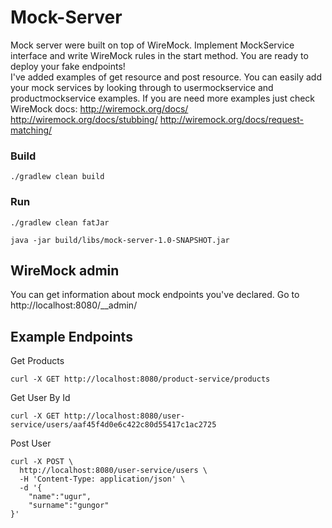 # Mock-Server

Mock server were built on top of WireMock. 
Implement MockService interface and write WireMock rules in the start method. 
You are ready to deploy your fake endpoints!  
I've added examples of get resource  and post resource. You can easily  add your mock services by looking through to usermockservice and productmockservice examples.
If you are need more examples just check WireMock docs: 
http://wiremock.org/docs/
http://wiremock.org/docs/stubbing/
http://wiremock.org/docs/request-matching/

### Build

```
./gradlew clean build
```


### Run


```
./gradlew clean fatJar
```

```
java -jar build/libs/mock-server-1.0-SNAPSHOT.jar 
```

## WireMock admin

You can get information about mock endpoints you've declared.
Go to http://localhost:8080/__admin/

## Example Endpoints

Get Products

```
curl -X GET http://localhost:8080/product-service/products
```

Get User By Id

```
curl -X GET http://localhost:8080/user-service/users/aaf45f4d0e6c422c80d55417c1ac2725
```

Post User

```
curl -X POST \
  http://localhost:8080/user-service/users \
  -H 'Content-Type: application/json' \
  -d '{
	"name":"ugur",
	"surname":"gungor"
}'
```
